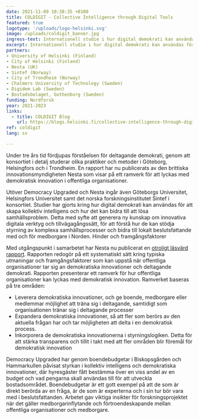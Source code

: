 ```yaml
---
date: 2021-11-09 10:38:35 +0100
title: COLDIGIT - Collective Intelligence through Digital Tools
featured: true
logotype: '/uploads/logo-helsinki.svg'
image: /uploads/coldigit_banner.jpg
ingress-text: Internationell studie i hur digital demokrati kan användas för att skapa kollektiv intelligens.
excerpt: Internationell studie i hur digital demokrati kan användas för att skapa kollektiv intelligens.
partners:
- University of Helsinki (Finland)
- City of Helsinki (Finland)
- Nesta (UK)
- Sintef (Norway)
- City of Trondheim (Norway)
- Chalmers University of Technology (Sweden)
- Digidem Lab (Sweden)
- Bostadsbolaget, Gothenburg (Sweden)
funding: Nordforsk
year: 2021-2023
links:
  - title: COLDIGIT Blog
    url: https://blogs.helsinki.fi/collective-intelligence-through-digital-tools-coldigit/
ref: coldigit
lang: sv

---
```


Under tre års tid fördjupas förståelsen för deltagande demokrati, genom att konsortiet i detalj studerar olika praktiker och metoder i Göteborg, Helsingfors och i Trondheim. En rapport har nu publicerats av den brittiska innovationsmyndigheten Nesta som visar på ett ramverk för att lyckas med demokratisk innovation i offentliga organisationer.

Utöver Democracy Upgraded och Nesta ingår även Göteborgs Universitet, Helsingfors Universitet samt det norska forskningsinstitutet Sintef i konsortiet. Studier har gjorts kring hur digital demokrati kan användas för att skapa kollektiv intelligens och hur det kan bidra till att lösa samhällsproblem. Detta med syfte att generera ny kunskap om innovativa digitala verktyg och tillvägagångssätt, för att förstå hur de kan stödja styrning av komplexa samhällsprocesser och bidra till lokalt beslutsfattande med och för medborgare i Norden.
Hinder och framgångsfaktorer

Med utgångspunkt i samarbetet har Nesta nu publicerat en [otroligt läsvärd rapport](https://media.nesta.org.uk/documents/Democratic_innovation_and_digital_participation.pdf). Rapporten redogör på ett systematiskt sätt kring typiska utmaningar och framgångsfaktorer som kan uppstå när offentliga organisationer tar sig an demokratiska innovationer och deltagande demokrati. Rapporten presenterar ett ramverk för hur offentliga organisationer kan lyckas med demokratisk innovation. Ramverket baseras på tre områden:

* Leverera demokratiska innovationer, och ge boende, medborgare eller medlemmar möjlighet att träna sig i deltagande, samtidigt som organisationen tränar sig i deltagande processer
* Expandera demokratiska innovationer, så att fler som berörs av den aktuella frågan har och tar möjligheten att delta i en demokratisk process.
* Inkorporera de demokratiska innovationerna i styrningslogiken. Detta för att stärka transparens och tillit i takt med att fler områden blir föremål för demokratisk innovation

Democracy Upgraded har genom boendebudgetar i Biskopsgården och Hammarkullen påvisat styrkan i kollektiv intelligens och demokratiska innovationer, där hyresgäster fått bestämma över en viss andel av en budget och vad pengarna skall användas till för att utveckla bostadsområdet. Boendebudgetar är ett gott exempel på att de som är direkt berörda av en fråga, är de som är experterna och i sin tur bör vara med i beslutsfattanden. Arbetet gav viktiga insikter för forskningsprojektet när det gäller medborgarinflytande och förtroendeskapande mellan offentliga organisationer och medborgare.
